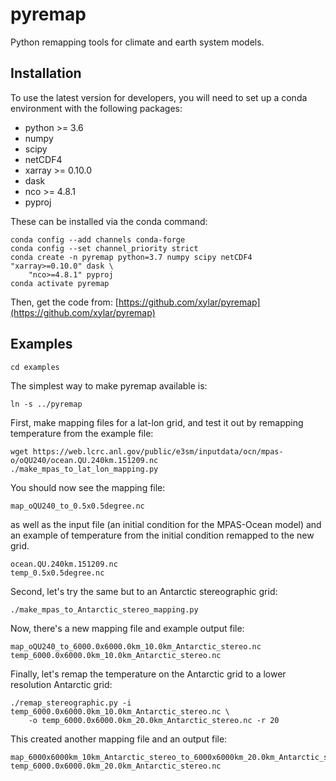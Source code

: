 # pyremap

Python remapping tools for climate and earth system models.

## Installation

To use the latest version for developers, you will need to set up a conda
environment with the following packages:

 * python >= 3.6
 * numpy
 * scipy
 * netCDF4
 * xarray >= 0.10.0
 * dask
 * nco >= 4.8.1
 * pyproj

These can be installed via the conda command:
```
conda config --add channels conda-forge
conda config --set channel_priority strict
conda create -n pyremap python=3.7 numpy scipy netCDF4 "xarray>=0.10.0" dask \
    "nco>=4.8.1" pyproj
conda activate pyremap
```

Then, get the code from:
 [https://github.com/xylar/pyremap](https://github.com/xylar/pyremap)


## Examples

```
cd examples
```
The simplest way to make pyremap available is:
```
ln -s ../pyremap
```
First, make mapping files for a lat-lon grid, and test it out by remapping
temperature from the example file:
```
wget https://web.lcrc.anl.gov/public/e3sm/inputdata/ocn/mpas-o/oQU240/ocean.QU.240km.151209.nc
./make_mpas_to_lat_lon_mapping.py
```
You should now see the mapping file:
```
map_oQU240_to_0.5x0.5degree.nc
```
as well as the input file (an initial condition for the MPAS-Ocean model) and
an example of temperature from the initial condition remapped to the new grid.
```
ocean.QU.240km.151209.nc
temp_0.5x0.5degree.nc
```

Second, let's try the same but to an Antarctic stereographic grid:
```
./make_mpas_to_Antarctic_stereo_mapping.py
```
Now, there's a new mapping file and example output file:
```
map_oQU240_to_6000.0x6000.0km_10.0km_Antarctic_stereo.nc
temp_6000.0x6000.0km_10.0km_Antarctic_stereo.nc
```

Finally, let's remap the temperature on the Antarctic grid to a lower
resolution Antarctic grid:
```
./remap_stereographic.py -i temp_6000.0x6000.0km_10.0km_Antarctic_stereo.nc \
    -o temp_6000.0x6000.0km_20.0km_Antarctic_stereo.nc -r 20
```
This created another mapping file and an output file:
```
map_6000x6000km_10km_Antarctic_stereo_to_6000x6000km_20.0km_Antarctic_stereo.nc
temp_6000.0x6000.0km_20.0km_Antarctic_stereo.nc
```
